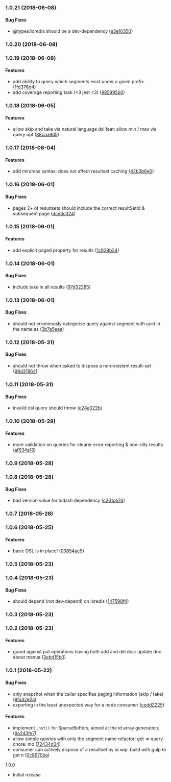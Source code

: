 <a name="1.0.21"></a>
### 1.0.21 (2018-06-08)


#### Bug Fixes

* @types/ioredis should be a dev-dependency ([e3e10350](git+https://github.com/codeo-za/segmenta.git/commit/e3e10350))


<a name="1.0.20"></a>
### 1.0.20 (2018-06-08)


<a name="1.0.19"></a>
### 1.0.19 (2018-06-08)


#### Features

* add ability to query which segments exist under a given prefix ([1fd376d4](git+https://github.com/codeo-za/segmenta.git/commit/1fd376d4))
* add coverage reporting task (<3 jest <3) ([985995b0](git+https://github.com/codeo-za/segmenta.git/commit/985995b0))


<a name="1.0.18"></a>
### 1.0.18 (2018-06-05)


#### Features

* allow skip and take via natural language dsl feat: allow min / max via query opt ([88caa9d5](git+https://github.com/codeo-za/segmenta.git/commit/88caa9d5))


<a name="1.0.17"></a>
### 1.0.17 (2018-06-04)


#### Features

* add min/max syntax; does not affect resultset caching ([42b3b6e0](git+https://github.com/codeo-za/segmenta.git/commit/42b3b6e0))


<a name="1.0.16"></a>
### 1.0.16 (2018-06-01)


#### Bug Fixes

* pages 2+ of resultsets should include the correct resultSetId & subsequent page  ([dce3c324](git+https://github.com/codeo-za/segmenta.git/commit/dce3c324))


<a name="1.0.15"></a>
### 1.0.15 (2018-06-01)


#### Features

* add explicit paged property for results ([1c929b24](git+https://github.com/codeo-za/segmenta.git/commit/1c929b24))


<a name="1.0.14"></a>
### 1.0.14 (2018-06-01)


#### Bug Fixes

* include take in all results ([97d32285](git+https://github.com/codeo-za/segmenta.git/commit/97d32285))


<a name="1.0.13"></a>
### 1.0.13 (2018-06-01)


#### Bug Fixes

* should not erroneously categorise query against segment with uuid in the name as ([3b7a5eee](git+https://github.com/codeo-za/segmenta.git/commit/3b7a5eee))


<a name="1.0.12"></a>
### 1.0.12 (2018-05-31)


#### Bug Fixes

* should not throw when asked to dispose a non-existent result-set ([98d31864](git+https://github.com/codeo-za/segmenta.git/commit/98d31864))


<a name="1.0.11"></a>
### 1.0.11 (2018-05-31)


#### Bug Fixes

* invalid dsl query should throw ([e24a022b](git+https://github.com/codeo-za/segmenta.git/commit/e24a022b))


<a name="1.0.10"></a>
### 1.0.10 (2018-05-28)


#### Features

* more validation on queries for clearer error reporting & non-silly results ([af934a18](git+https://github.com/codeo-za/segmenta.git/commit/af934a18))


<a name="1.0.9"></a>
### 1.0.9 (2018-05-28)


<a name="1.0.8"></a>
### 1.0.8 (2018-05-28)


#### Bug Fixes

* bad version value for lodash dependency ([c261ce76](git+https://github.com/codeo-za/segmenta.git/commit/c261ce76))


<a name="1.0.7"></a>
### 1.0.7 (2018-05-28)


<a name="1.0.6"></a>
### 1.0.6 (2018-05-25)


#### Features

* basic DSL is in place! ([00854ac9](git+https://github.com/codeo-za/segmenta.git/commit/00854ac9))


<a name="1.0.5"></a>
### 1.0.5 (2018-05-23)


<a name="1.0.4"></a>
### 1.0.4 (2018-05-23)


#### Bug Fixes

* should depend (not dev-depend) on ioredis ([147598f4](git+https://github.com/codeo-za/segmenta.git/commit/147598f4))


<a name="1.0.3"></a>
### 1.0.3 (2018-05-23)


<a name="1.0.2"></a>
### 1.0.2 (2018-05-23)


#### Features

* guard against put operations having both add and del doc: update doc about manua ([3ebd15b0](git+https://github.com/codeo-za/segmenta.git/commit/3ebd15b0))


<a name="1.0.1"></a>
### 1.0.1 (2018-05-22)


#### Bug Fixes

* only snapshot when the caller specifies paging information (skip /         take) ([9fa32e2a](git+https://github.com/codeo-za/segmenta.git/commit/9fa32e2a))
* exporting in the least unexpected way for a node consumer ([cedd2225](git+https://github.com/codeo-za/segmenta.git/commit/cedd2225))


#### Features

* implement `.not()` for SparseBuffers, aimed at the         id array generation,  ([9a243fe7](git+https://github.com/codeo-za/segmenta.git/commit/9a243fe7))
* allow simple queries with only the segment name refactor: get => query chore: mo ([72434d34](git+https://github.com/codeo-za/segmenta.git/commit/72434d34))
* consumer can actively dispose of a resultset by id wip: build with gulp to get n ([0c8970be](git+https://github.com/codeo-za/segmenta.git/commit/0c8970be))


1.0.0
- Initial release
